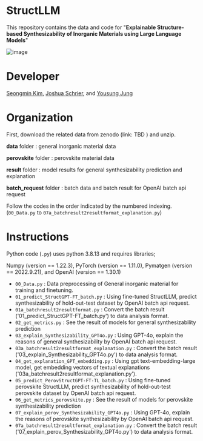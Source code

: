 # StructLLM

This repository contains the data and code for "**Explainable Structure-based Synthesizability of Inorganic Materials using Large Language Models**"

![image](https://github.com/user-attachments/assets/43ac3839-4e65-4f69-8ee6-6de0ecf23287)

# Developer
[Seongmin Kim](https://scholar.google.com/citations?user=HXcbuWQAAAAJ&hl=en&oi=ao),  [Joshua Schrier](https://scholar.google.com/citations?user=zJC_7roAAAAJ&hl=en),  and  [Yousung Jung](https://scholar.google.com/citations?user=y8D-JCAAAAAJ&hl=en&oi=ao)

# Organization
First, download the related data from zenodo (link:   TBD   ) and unzip.

**data** folder : general inorganic material data

**perovskite** folder : perovskite material data

**result** folder : model results for general synthesizability prediction and explanation

**batch_request** folder : batch data and batch result for OpenAI batch api request

Follow the codes in the order indicated by the numbered indexing. (`00_Data.py` to `07a_batchresult2resultformat_explanation.py`)


# Instructions

Python code (`.py`) uses python 3.8.13 and requires libraries;

Numpy (version == 1.22.3), PyTorch (version == 1.11.0), Pymatgen (version == 2022.9.21), and OpenAI (version == 1.30.1)

- `00_Data.py` : Data preprocessing of General inorganic material for training and finetuning.
- `01_predict_StructGPT-FT_batch.py` : Using fine-tuned StructLLM, predict synthesizability of hold-out-test dataset by OpenAI batch api request.
- `01a_batchresult2resultformat.py` : Convert the batch result ('01_predict_StructGPT-FT_batch.py') to data analysis format.
- `02_get_metrics.py` : See the result of models for general synthesizability prediction
- `03_explain_Synthesizability_GPT4o.py` : Using GPT-4o, explain the reasons of general synthesizability by OpenAI batch api request.
- `03a_batchresult2resultformat_explanation.py` : Convert the batch result ('03_explain_Synthesizability_GPT4o.py') to data analysis format.
- `04_get_explanation_GPT_embedding.py` : Using gpt text-embedding-large model, get embedding vectors of textual explanations ('03a_batchresult2resultformat_explanation.py').
- `05_predict_PerovStructGPT-FT-TL_batch.py` : Using fine-tuned perovskite StructLLM, predict synthesizability of hold-out-test perovskite dataset by OpenAI batch api request.
- `06_get_metrics_perovskite.py` : See the result of models for perovskite synthesizability prediction
- `07_explain_perov_Synthesizability_GPT4o.py` : Using GPT-4o, explain the reasons of perovskite synthesizability by OpenAI batch api request.
- `07a_batchresult2resultformat_explanation.py` : Convert the batch result ('07_explain_perov_Synthesizability_GPT4o.py') to data analysis format.


